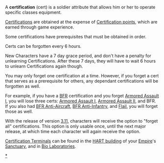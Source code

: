 A **certification** (cert) is a soldier attribute that allows him or her
to operate specific classes equipment.

[Certifications](Certifications.md) are obtained at the expense
of [Certification points](certifications/Certification_points.md), which are
earned through game experience.

Some certifications have prerequisites that must be obtained in order.

Certs can be forgotten every 6 hours.

New Characters have a 7 day grace period, and don't have a penalty for
unlearning Certifications. After these 7 days, they will have to wait 6
hours to unlearn Certifications again though.

You may only forget one certification at a time. However, if you forget
a cert that serves as a prerequisite for others, any dependant
certifications will be forgotten as well.

For example, if you have a [BFR](../vehicles/BattleFrame_Robotics.md) certification and you
forget [Armored Assault I](Armored_Assault_I.md), you will lose
three certs: [Armored Assault I](Armored_Assault_I.md), [Armored
Assault II](Armored_Assault_II.md), and BFR. If you also had
[BFR Anti-Aircraft](BFR_Anti-Aircraft.md), [BFR
Anti-Infantry](BFR_Anti-Infantry.md), and
[Flail](../items/Flail.md), you will forget those as well.

With the release of version [3.11](3.md.11), characters will
receive the option to "forget all" certifications. This option is only
usable once, until the next major release, at which time each character
will again receive the option.

[Certification Terminals](items/Certification_Terminal.md) can be
found in the [HART building](../locations/HART_building.md) of your
[Empire](../terminology/Empire.md)'s [Sanctuary](../locations/Sanctuary.md), and in
[Bio Laboratories](../locations/Bio_Laboratory.md).

[\*](Category:Certification.md)
